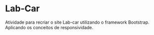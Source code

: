 # Lab-Car

Atividade para recriar o site Lab-car utilizando o framework Bootstrap. Aplicando os conceitos de responsividade.
